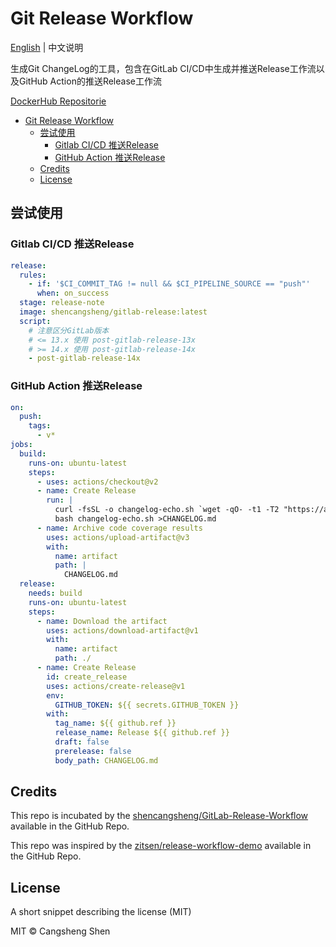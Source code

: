# Git Release Workflow

[English](https://github.com/shencangsheng/Git-Release-Workflow) | 中文说明

生成Git ChangeLog的工具，包含在GitLab CI/CD中生成并推送Release工作流以及GitHub Action的推送Release工作流

[DockerHub Repositorie](https://hub.docker.com/r/shencangsheng/gitlab-pipeline-release)

- [Git Release Workflow](#git-release-workflow)
  - [尝试使用](#尝试使用)
    - [Gitlab CI/CD 推送Release](#gitlab-cicd-推送release)
    - [GitHub Action 推送Release](#github-action-推送release)
  - [Credits](#credits)
  - [License](#license)

## 尝试使用
### Gitlab CI/CD 推送Release
```yml
release:
  rules:
    - if: '$CI_COMMIT_TAG != null && $CI_PIPELINE_SOURCE == "push"'
      when: on_success
  stage: release-note
  image: shencangsheng/gitlab-release:latest
  script:
    # 注意区分GitLab版本
    # <= 13.x 使用 post-gitlab-release-13x
    # >= 14.x 使用 post-gitlab-release-14x
    - post-gitlab-release-14x
```

### GitHub Action 推送Release
```yml
on:
  push:
    tags:
      - v*
jobs:
  build:
    runs-on: ubuntu-latest
    steps:
      - uses: actions/checkout@v2
      - name: Create Release
        run: |
          curl -fsSL -o changelog-echo.sh `wget -qO- -t1 -T2 "https://api.github.com/repos/shencangsheng/Git-Release-Workflow/releases/latest" | grep "browser_download_url" | grep 'changelog-echo.sh"' | head -n 1 | awk -F ': "' '{print $2}' | sed 's/\"//g;s/,//g;s/ //g'`
          bash changelog-echo.sh >CHANGELOG.md
      - name: Archive code coverage results
        uses: actions/upload-artifact@v3
        with:
          name: artifact
          path: |
            CHANGELOG.md
  release:
    needs: build
    runs-on: ubuntu-latest
    steps:
      - name: Download the artifact
        uses: actions/download-artifact@v1
        with:
          name: artifact
          path: ./
      - name: Create Release
        id: create_release
        uses: actions/create-release@v1
        env:
          GITHUB_TOKEN: ${{ secrets.GITHUB_TOKEN }}
        with:
          tag_name: ${{ github.ref }}
          release_name: Release ${{ github.ref }}
          draft: false
          prerelease: false
          body_path: CHANGELOG.md
```

## Credits
This repo is incubated by the [shencangsheng/GitLab-Release-Workflow](https://github.com/shencangsheng/GitLab-Release-Workflow) available in the GitHub Repo.

This repo was inspired by the [zitsen/release-workflow-demo](https://github.com/zitsen/release-workflow-demo) available in the GitHub Repo.

## License
A short snippet describing the license (MIT)

MIT © Cangsheng Shen